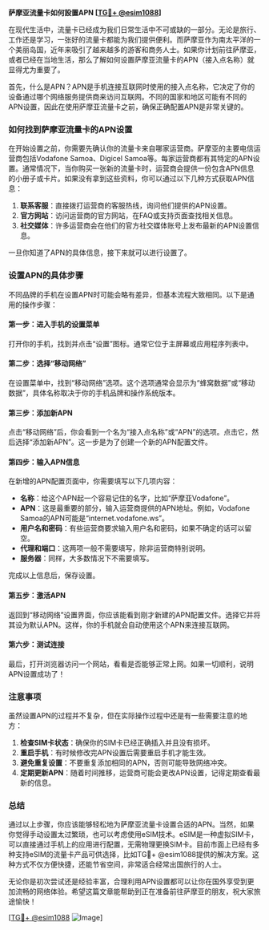 **萨摩亚流量卡如何設置APN [[TG💪+ @esim1088](https://t.me/s/esim1088)]**

在现代生活中，流量卡已经成为我们日常生活中不可或缺的一部分。无论是旅行、工作还是学习，一张好的流量卡都能为我们提供便利。而萨摩亚作为南太平洋的一个美丽岛国，近年来吸引了越来越多的游客和商务人士。如果你计划前往萨摩亚，或者已经在当地生活，那么了解如何设置萨摩亚流量卡的APN（接入点名称）就显得尤为重要了。

首先，什么是APN？APN是手机连接互联网时使用的接入点名称，它决定了你的设备通过哪个网络服务提供商来访问互联网。不同的国家和地区可能有不同的APN设置，因此在使用萨摩亚流量卡之前，确保正确配置APN是非常关键的。

### 如何找到萨摩亚流量卡的APN设置

在开始设置之前，你需要先确认你的流量卡来自哪家运营商。萨摩亚的主要电信运营商包括Vodafone Samoa、Digicel Samoa等。每家运营商都有其特定的APN设置。通常情况下，当你购买一张新的流量卡时，运营商会提供一份包含APN信息的小册子或卡片。如果没有拿到这些资料，你可以通过以下几种方式获取APN信息：

1. **联系客服**：直接拨打运营商的客服热线，询问他们提供的APN设置。
2. **官方网站**：访问运营商的官方网站，在FAQ或支持页面查找相关信息。
3. **社交媒体**：许多运营商会在他们的官方社交媒体账号上发布最新的APN设置信息。

一旦你知道了APN的具体信息，接下来就可以进行设置了。

### 设置APN的具体步骤

不同品牌的手机在设置APN时可能会略有差异，但基本流程大致相同。以下是通用的操作步骤：

#### 第一步：进入手机的设置菜单
打开你的手机，找到并点击“设置”图标。通常它位于主屏幕或应用程序列表中。

#### 第二步：选择“移动网络”
在设置菜单中，找到“移动网络”选项。这个选项通常会显示为“蜂窝数据”或“移动数据”，具体名称取决于你的手机品牌和操作系统版本。

#### 第三步：添加新APN
点击“移动网络”后，你会看到一个名为“接入点名称”或“APN”的选项。点击它，然后选择“添加新APN”。这一步是为了创建一个新的APN配置文件。

#### 第四步：输入APN信息
在新增的APN配置页面中，你需要填写以下几项内容：
- **名称**：给这个APN起一个容易记住的名字，比如“萨摩亚Vodafone”。
- **APN**：这是最重要的部分，输入运营商提供的APN地址。例如，Vodafone Samoa的APN可能是“internet.vodafone.ws”。
- **用户名和密码**：有些运营商要求输入用户名和密码，如果不确定的话可以留空。
- **代理和端口**：这两项一般不需要填写，除非运营商特别说明。
- **服务器**：同样，大多数情况下不需要填写。

完成以上信息后，保存设置。

#### 第五步：激活APN
返回到“移动网络”设置界面，你应该能看到刚才新建的APN配置文件。选择它并将其设为默认APN。这样，你的手机就会自动使用这个APN来连接互联网。

#### 第六步：测试连接
最后，打开浏览器访问一个网站，看看是否能够正常上网。如果一切顺利，说明APN设置成功了！

### 注意事项

虽然设置APN的过程并不复杂，但在实际操作过程中还是有一些需要注意的地方：

1. **检查SIM卡状态**：确保你的SIM卡已经正确插入并且没有损坏。
2. **重启手机**：有时候修改完APN设置后需要重启手机才能生效。
3. **避免重复设置**：不要重复添加相同的APN，否则可能导致网络冲突。
4. **定期更新APN**：随着时间推移，运营商可能会更改APN设置，记得定期查看最新的信息。

### 总结

通过以上步骤，你应该能够轻松地为萨摩亚流量卡设置合适的APN。当然，如果你觉得手动设置太过繁琐，也可以考虑使用eSIM技术。eSIM是一种虚拟SIM卡，可以直接通过手机上的应用进行配置，无需物理更换SIM卡。目前市面上已经有多种支持eSIM的流量卡产品可供选择，比如TG💪+ @esim1088提供的解决方案。这种方式不仅方便快捷，还能节省空间，非常适合经常出国旅行的人士。

无论你是初次尝试还是经验丰富，合理利用APN设置都可以让你在国外享受到更加流畅的网络体验。希望这篇文章能帮助到正在准备前往萨摩亚的朋友，祝大家旅途愉快！

[[TG💪+ @esim1088](https://t.me/s/esim1088) ![Image](https://i.postimg.cc/4NQfJmqS/Snipaste-2025-05-13-00-14-12.png)]